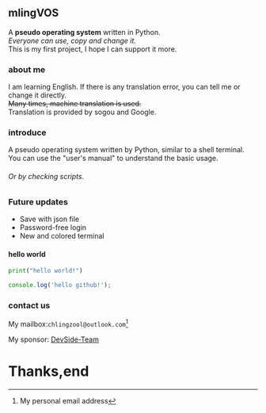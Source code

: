 ## mlingVOS  ##  
A **pseudo operating system** written in Python.  
_Everyone can use, copy and change it._  
This is my first project, I hope I can support it more. 

### about me ###  
I am learning English. If there is any translation error, you can tell me or change it directly.  
~~Many times, machine translation is used.~~  
Translation is provided by sogou and Google.
### introduce ###
A pseudo operating system written by Python, similar to a shell terminal.
You can use the "user's manual" to understand the basic usage.
###### Or by checking scripts.
###
### Future updates ###
* Save with json file
* Password-free login
* New and colored terminal

#### hello world ###

```Python
print("hello world!")
```
```Javascript
console.log('hello github!');
```

### contact us ###
My mailbox:`chlingzool@outlook.com`[^1]
[^1]: My personal email address


My sponsor: [DevSide-Team](https://teamside.dev/)

# Thanks,end #